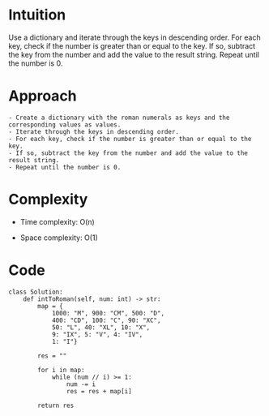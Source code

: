 # Intuition
Use a dictionary and iterate through the keys in descending order. For each key, check if the number is greater than or equal to the key. If so, subtract the key from the number and add the value to the result string. Repeat until the number is 0.

# Approach
    - Create a dictionary with the roman numerals as keys and the corresponding values as values.
    - Iterate through the keys in descending order.
    - For each key, check if the number is greater than or equal to the key.
    - If so, subtract the key from the number and add the value to the result string.
    - Repeat until the number is 0.

# Complexity
- Time complexity: O(n)

- Space complexity: O(1)

# Code
```
class Solution:
    def intToRoman(self, num: int) -> str:
        map = {
            1000: "M", 900: "CM", 500: "D",
            400: "CD", 100: "C", 90: "XC",
            50: "L", 40: "XL", 10: "X",
            9: "IX", 5: "V", 4: "IV",
            1: "I"}

        res = ""

        for i in map:
            while (num // i) >= 1:
                num -= i
                res = res + map[i]

        return res
```